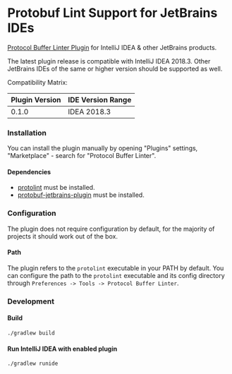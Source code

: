 # Protobuf Lint Support for JetBrains IDEs

[Protocol Buffer Linter Plugin]() for IntelliJ IDEA & other JetBrains products.

The latest plugin release is compatible with IntelliJ IDEA 2018.3.
Other JetBrains IDEs of the same or higher version should be supported as well.

Compatibility Matrix:

| Plugin Version  | IDE Version Range  |
|-----------------|--------------------|
| 0.1.0           | IDEA 2018.3        |


### Installation

You can install the plugin manually by opening "Plugins" settings,
"Marketplace" - search for "Protocol Buffer Linter".

#### Dependencies

- [protolint](https://github.com/yoheimuta/protolint) must be installed.
- [protobuf-jetbrains-plugin](https://github.com/protostuff/protobuf-jetbrains-plugin) must be installed.

### Configuration

The plugin does not require configuration by default, for the majority of projects it should work out of the box.

#### Path

The plugin refers to the `protolint` executable in your PATH by default.
You can configure the path to the `protolint` executable and its config directory through `Preferences -> Tools -> Protocol Buffer Linter`.

### Development

#### Build

```
./gradlew build
```

#### Run IntelliJ IDEA with enabled plugin

```
./gradlew runide
```
